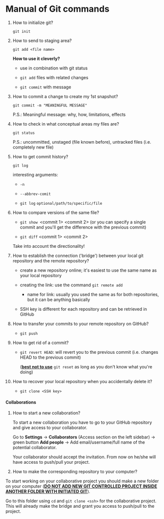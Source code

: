 # Manual of Git commands

1. How to initialize git?
   
   `git init`

2. How to send to staging area?
   
   `git add <file name>`
   
   **How to use it cleverly?**
   
   - use in combination with git status 
   
   - `git add` files with related changes
   
   - `git commit` with message

3. How to commit a change to create my 1st snapshot?
   
   `git commit -m "MEANINGFUL MESSAGE"`
   
   P.S.: Meaningful message: why, how, limitations, effects

4. How to check in what conceptual areas my files are?
   
   `git status`
   
   P.S.: uncommitted, unstaged (file known before), untracked files (i.e. completely new file)

5. How to get commit history?
   
   `git log`
   
   interesting arguments:
   
   - `-n`
   
   - `--abbrev-comit`
   
   - `git log` `optional/path/to/specific/file`

6. How to compare versions of the same file?
   
   - `git show `<commit 1> <commit 2>  (or you can specify a single commit and you'll get the difference with the previous commit)
   
   - `git diff` <commit 1> <commit 2>
   
   Take into account the directionality!

7. How to establish the connection ('bridge') between your local git repository and the remote repository?
   
   - create a new repository online; it's easiest to use the same name as your local repository
   
   - creating the link: use the command `git remote add` <name for connection> <SSH key>
     
     - name for link: usually you used the same as for both repositories, but it can be anything basically
   
   - SSH key is different for each repository and can be retrieved in GitHub

8. How to transfer your commits to your remote repository on GitHub?
   
   - `git push`

9. How to get rid of a commit?
   
   - `git revert HEAD`: will revert you to the previous commit (i.e. changes HEAD to the previous commit)
     
     (**<u>best not to use</u>** `git reset` as long as you don't know what you're doing)

10. How to recover your local repository when you accidentally delete it?
    
    - `git clone <SSH key>`



#### Collaborations

1. How to start a new collaboration?
   
   To start a new collaboration you have to go to your GitHub repository and give access to your collaborator.
   
   Go to **Settings** -> **Collaborators** (Access section on the left sidebar) -> green button **Add people** -> Add email/username/full name of the potential collaborator.
   
   Your collaborator should accept the invitation. From now on he/she will have access to push/pull your project.

2.  How to make the corresponding repository to your computer?
   
   To start working on your collaborative project you should make a new folder on your computer (**<u>DO NOT ADD NEW GIT CONTROLLED PROJECT INSIDE ANOTHER FOLDER WITH INITIATED GIT</u>**).
   
   Go to this folder using `cd` and `git clone <ssh>` for the collaborative project. This will already make the bridge and grant you access to push/pull to the project.
